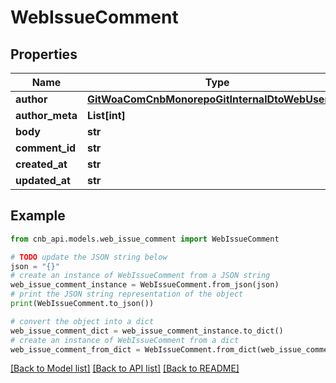 # WebIssueComment


## Properties

Name | Type | Description | Notes
------------ | ------------- | ------------- | -------------
**author** | [**GitWoaComCnbMonorepoGitInternalDtoWebUserInfo**](GitWoaComCnbMonorepoGitInternalDtoWebUserInfo.md) |  | [optional] 
**author_meta** | **List[int]** |  | [optional] 
**body** | **str** |  | [optional] 
**comment_id** | **str** |  | [optional] 
**created_at** | **str** |  | [optional] 
**updated_at** | **str** |  | [optional] 

## Example

```python
from cnb_api.models.web_issue_comment import WebIssueComment

# TODO update the JSON string below
json = "{}"
# create an instance of WebIssueComment from a JSON string
web_issue_comment_instance = WebIssueComment.from_json(json)
# print the JSON string representation of the object
print(WebIssueComment.to_json())

# convert the object into a dict
web_issue_comment_dict = web_issue_comment_instance.to_dict()
# create an instance of WebIssueComment from a dict
web_issue_comment_from_dict = WebIssueComment.from_dict(web_issue_comment_dict)
```
[[Back to Model list]](../README.md#documentation-for-models) [[Back to API list]](../README.md#documentation-for-api-endpoints) [[Back to README]](../README.md)


